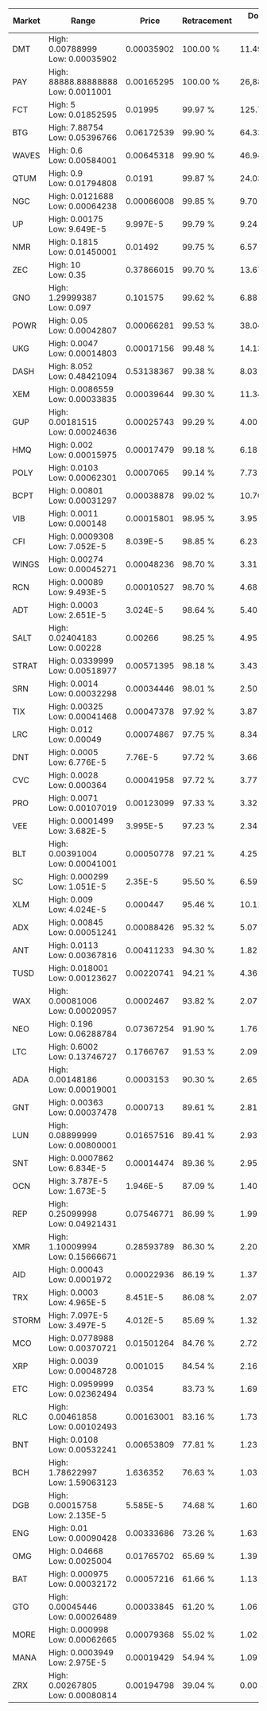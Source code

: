 | Market | Range | Price| Retracement | Doubles to 50% |
| --- | --- | --- | --- | --- |
| DMT | High: 0.00788999<br />Low: 0.00035902 | 0.00035902 | 100.00 % | 11.49 |
| PAY | High: 88888.88888888<br />Low: 0.0011001 | 0.00165295 | 100.00 % | 26,887,954.87 |
| FCT | High: 5<br />Low: 0.01852595 | 0.01995 | 99.97 % | 125.78 |
| BTG | High: 7.88754<br />Low: 0.05396766 | 0.06172539 | 99.90 % | 64.33 |
| WAVES | High: 0.6<br />Low: 0.00584001 | 0.00645318 | 99.90 % | 46.94 |
| QTUM | High: 0.9<br />Low: 0.01794808 | 0.0191 | 99.87 % | 24.03 |
| NGC | High: 0.0121688<br />Low: 0.00064238 | 0.00066008 | 99.85 % | 9.70 |
| UP | High: 0.00175<br />Low: 9.649E-5 | 9.997E-5 | 99.79 % | 9.24 |
| NMR | High: 0.1815<br />Low: 0.01450001 | 0.01492 | 99.75 % | 6.57 |
| ZEC | High: 10<br />Low: 0.35 | 0.37866015 | 99.70 % | 13.67 |
| GNO | High: 1.29999387<br />Low: 0.097 | 0.101575 | 99.62 % | 6.88 |
| POWR | High: 0.05<br />Low: 0.00042807 | 0.00066281 | 99.53 % | 38.04 |
| UKG | High: 0.0047<br />Low: 0.00014803 | 0.00017156 | 99.48 % | 14.13 |
| DASH | High: 8.052<br />Low: 0.48421094 | 0.53138367 | 99.38 % | 8.03 |
| XEM | High: 0.0086559<br />Low: 0.00033835 | 0.00039644 | 99.30 % | 11.34 |
| GUP | High: 0.00181515<br />Low: 0.00024636 | 0.00025743 | 99.29 % | 4.00 |
| HMQ | High: 0.002<br />Low: 0.00015975 | 0.00017479 | 99.18 % | 6.18 |
| POLY | High: 0.0103<br />Low: 0.00062301 | 0.0007065 | 99.14 % | 7.73 |
| BCPT | High: 0.00801<br />Low: 0.00031297 | 0.00038878 | 99.02 % | 10.70 |
| VIB | High: 0.0011<br />Low: 0.000148 | 0.00015801 | 98.95 % | 3.95 |
| CFI | High: 0.0009308<br />Low: 7.052E-5 | 8.039E-5 | 98.85 % | 6.23 |
| WINGS | High: 0.00274<br />Low: 0.00045271 | 0.00048236 | 98.70 % | 3.31 |
| RCN | High: 0.00089<br />Low: 9.493E-5 | 0.00010527 | 98.70 % | 4.68 |
| ADT | High: 0.0003<br />Low: 2.651E-5 | 3.024E-5 | 98.64 % | 5.40 |
| SALT | High: 0.02404183<br />Low: 0.00228 | 0.00266 | 98.25 % | 4.95 |
| STRAT | High: 0.0339999<br />Low: 0.00518977 | 0.00571395 | 98.18 % | 3.43 |
| SRN | High: 0.0014<br />Low: 0.00032298 | 0.00034446 | 98.01 % | 2.50 |
| TIX | High: 0.00325<br />Low: 0.00041468 | 0.00047378 | 97.92 % | 3.87 |
| LRC | High: 0.012<br />Low: 0.00049 | 0.00074867 | 97.75 % | 8.34 |
| DNT | High: 0.0005<br />Low: 6.776E-5 | 7.76E-5 | 97.72 % | 3.66 |
| CVC | High: 0.0028<br />Low: 0.000364 | 0.00041958 | 97.72 % | 3.77 |
| PRO | High: 0.0071<br />Low: 0.00107019 | 0.00123099 | 97.33 % | 3.32 |
| VEE | High: 0.0001499<br />Low: 3.682E-5 | 3.995E-5 | 97.23 % | 2.34 |
| BLT | High: 0.00391004<br />Low: 0.00041001 | 0.00050778 | 97.21 % | 4.25 |
| SC | High: 0.000299<br />Low: 1.051E-5 | 2.35E-5 | 95.50 % | 6.59 |
| XLM | High: 0.009<br />Low: 4.024E-5 | 0.000447 | 95.46 % | 10.11 |
| ADX | High: 0.00845<br />Low: 0.00051241 | 0.00088426 | 95.32 % | 5.07 |
| ANT | High: 0.0113<br />Low: 0.00367816 | 0.00411233 | 94.30 % | 1.82 |
| TUSD | High: 0.018001<br />Low: 0.00123627 | 0.00220741 | 94.21 % | 4.36 |
| WAX | High: 0.00081006<br />Low: 0.00020957 | 0.0002467 | 93.82 % | 2.07 |
| NEO | High: 0.196<br />Low: 0.06288784 | 0.07367254 | 91.90 % | 1.76 |
| LTC | High: 0.6002<br />Low: 0.13746727 | 0.1766767 | 91.53 % | 2.09 |
| ADA | High: 0.00148186<br />Low: 0.00019001 | 0.0003153 | 90.30 % | 2.65 |
| GNT | High: 0.00363<br />Low: 0.00037478 | 0.000713 | 89.61 % | 2.81 |
| LUN | High: 0.08899999<br />Low: 0.00800001 | 0.01657516 | 89.41 % | 2.93 |
| SNT | High: 0.0007862<br />Low: 6.834E-5 | 0.00014474 | 89.36 % | 2.95 |
| OCN | High: 3.787E-5<br />Low: 1.673E-5 | 1.946E-5 | 87.09 % | 1.40 |
| REP | High: 0.25099998<br />Low: 0.04921431 | 0.07546771 | 86.99 % | 1.99 |
| XMR | High: 1.10009994<br />Low: 0.15666671 | 0.28593789 | 86.30 % | 2.20 |
| AID | High: 0.00043<br />Low: 0.0001972 | 0.00022936 | 86.19 % | 1.37 |
| TRX | High: 0.0003<br />Low: 4.965E-5 | 8.451E-5 | 86.08 % | 2.07 |
| STORM | High: 7.097E-5<br />Low: 3.497E-5 | 4.012E-5 | 85.69 % | 1.32 |
| MCO | High: 0.0778988<br />Low: 0.00370721 | 0.01501264 | 84.76 % | 2.72 |
| XRP | High: 0.0039<br />Low: 0.00048728 | 0.001015 | 84.54 % | 2.16 |
| ETC | High: 0.0959999<br />Low: 0.02362494 | 0.0354 | 83.73 % | 1.69 |
| RLC | High: 0.00461858<br />Low: 0.00102493 | 0.00163001 | 83.16 % | 1.73 |
| BNT | High: 0.0108<br />Low: 0.00532241 | 0.00653809 | 77.81 % | 1.23 |
| BCH | High: 1.78622997<br />Low: 1.59063123 | 1.636352 | 76.63 % | 1.03 |
| DGB | High: 0.00015758<br />Low: 2.135E-5 | 5.585E-5 | 74.68 % | 1.60 |
| ENG | High: 0.01<br />Low: 0.00090428 | 0.00333686 | 73.26 % | 1.63 |
| OMG | High: 0.04668<br />Low: 0.0025004 | 0.01765702 | 65.69 % | 1.39 |
| BAT | High: 0.000975<br />Low: 0.00032172 | 0.00057216 | 61.66 % | 1.13 |
| GTO | High: 0.00045446<br />Low: 0.00026489 | 0.00033845 | 61.20 % | 1.06 |
| MORE | High: 0.000998<br />Low: 0.00062665 | 0.00079368 | 55.02 % | 1.02 |
| MANA | High: 0.0003949<br />Low: 2.975E-5 | 0.00019429 | 54.94 % | 1.09 |
| ZRX | High: 0.00267805<br />Low: 0.00080814 | 0.00194798 | 39.04 % | 0.00 |
